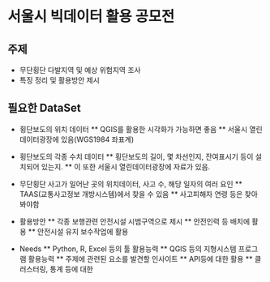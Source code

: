 # 서울시 빅데이터 활용 공모전

## 주제
- 무단횡단 다발지역 및 예상 위험지역 조사
- 특징 정리 및 활용방안 제시

## 필요한 DataSet
- 횡단보도의 위치 데이터
** QGIS를 활용한 시각화가 가능하면 좋음
** 서울시 열린데이터광장에 있음(WGS1984 좌표계)

- 횡단보도의 각종 수치 데이터
** 횡단보도의 길이, 몇 차선인지, 잔여표시기 등이 설치되어 있는지.
** 이 또한 서울시 열린데이터광장에 자료가 있음.

- 무단횡단 사고가 일어난 곳의 위치데이터, 사고 수, 해당 일자의 여러 요인
** TAAS(교통사고정보 개방시스템)에서 찾을 수 있음
** 사고피해자 연령 등은 찾아봐야함

- 활용방안
** 각종 보행관련 안전시설 시범구역으로 제시
** 안전인력 등 배치에 활용
** 안전시설 유지 보수작업에 활용

- Needs
** Python, R, Excel 등의 툴 활용능력
** QGIS 등의 지형시스템 프로그램 활용능력
** 주제에 관련된 요소를 발견할 인사이트
** API등에 대한 활용
** 클러스터링, 통계 등에 대한 
